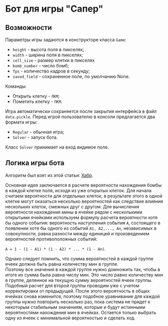 # Бот для игры "Сапер"

## Возможности
Параметры игры задаются в конструкторе класса `Game`:
- `height` - высота поля в пикселях;
- `width` - ширина поля в пикселях;
- `cell_size` - размер клетки в пикселях
- `bomb_number` - число бомб;
- `fps` - количество кадров в секунду;
- `saved_field` - сохраненное поле, по умолчанию None.

Команды:
- Открыть клетку - `ЛКМ`;
- Пометить клетку - `ПКМ`.

Игра автоматически сохраняется после закрытия интерфейса в файл `data.pickle`. Перед 
игрой 
пользователю в 
консоли предлагается два формата игры:
- `Regular` - обычная игра;
- `Solver` - запуск бота.

Класс `Solver` принимает на вход видимое поле.

## Логика игры бота

Алгоритм был взят из этой статьи: [Хабр](https://habr.com/ru/post/211188/).

Основная идея заключается в расчете вероятности нахождения бомбы в каждой клетке поля, 
исходя из уже открытых клеток. Для начала считаем вероятности для отдельных клеток, 
в результате этого в одной клетке могут оказаться несколько вероятностей как следствие 
влияния нескольких клеток, смежных друг с другом. Для вычисления вероятности 
нахождения мины в ячейке рядом с несколькими открытыми ячейками используем формулу
расчета вероятности хотя бы одного события: вероятность наступления события `А`, 
состоящего в появлении хотя бы одного из событий `А1, А2,..., An`, независимых в 
совокупности, равна разности между единицей и произведением вероятностей противоположных 
событий:

`А = 1 - (1 - A1) * (1 - A2) * ... * (1 - An)`. 

Однако следует помнить, что 
сумма вероятностей в каждой группе ячеек должна быть равна количеству мин в группе.  
Поэтому все значения в каждой группе нужно домножить так, чтобы в итоге их сумма была 
равна числу мин. Это число равно количеству мин в группе, деленное на текущую сумму 
вероятностей ячеек группы. Подобный расчет для второй группы проводим уже с учетом 
корректировки от предыдущей. После этого вероятность в общих ячейках снова изменится, 
поэтому подобное уравнивание для каждой группы нужно повторить несколько раз, пока 
система не придет к некоторым стабильным значениям, которые и будут истинными
вероятностями нахождения мин в ячейках. Остается только выбрать одну из ячеек с 
минимальной вероятностью и сделать ход.